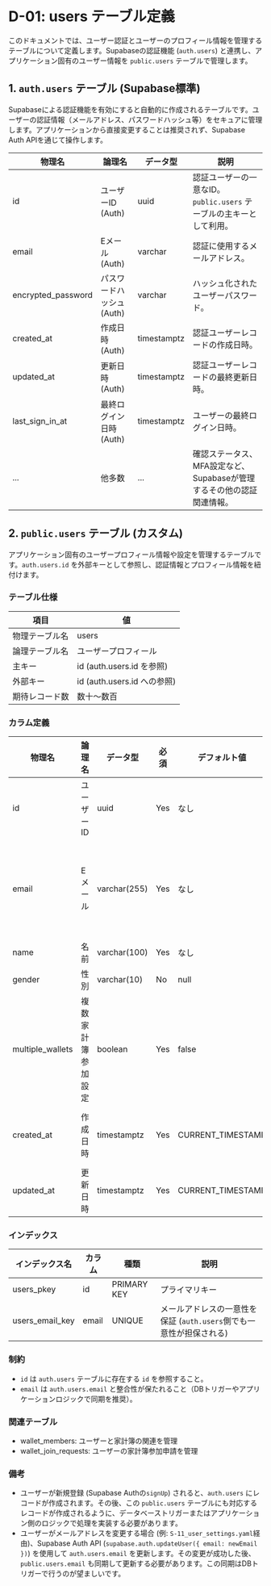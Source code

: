 # D-01: users テーブル定義

このドキュメントでは、ユーザー認証とユーザーのプロフィール情報を管理するテーブルについて定義します。Supabaseの認証機能 (`auth.users`) と連携し、アプリケーション固有のユーザー情報を `public.users` テーブルで管理します。

## 1. `auth.users` テーブル (Supabase標準)

Supabaseによる認証機能を有効にすると自動的に作成されるテーブルです。ユーザーの認証情報（メールアドレス、パスワードハッシュ等）をセキュアに管理します。アプリケーションから直接変更することは推奨されず、Supabase Auth APIを通じて操作します。

| 物理名             | 論理名             | データ型     | 説明                                                                 |
|--------------------|--------------------|--------------|----------------------------------------------------------------------|
| id                 | ユーザーID (Auth)  | uuid         | 認証ユーザーの一意なID。`public.users` テーブルの主キーとして利用。    |
| email              | Eメール (Auth)     | varchar      | 認証に使用するメールアドレス。                                         |
| encrypted_password | パスワードハッシュ(Auth) | varchar      | ハッシュ化されたユーザーパスワード。                                   |
| created_at         | 作成日時 (Auth)    | timestamptz  | 認証ユーザーレコードの作成日時。                                       |
| updated_at         | 更新日時 (Auth)    | timestamptz  | 認証ユーザーレコードの最終更新日時。                                   |
| last_sign_in_at    | 最終ログイン日時(Auth) | timestamptz  | ユーザーの最終ログイン日時。                                         |
| ...                | 他多数             | ...          | 確認ステータス、MFA設定など、Supabaseが管理するその他の認証関連情報。 |

## 2. `public.users` テーブル (カスタム)

アプリケーション固有のユーザープロフィール情報や設定を管理するテーブルです。`auth.users.id` を外部キーとして参照し、認証情報とプロフィール情報を紐付けます。

### テーブル仕様

| 項目                | 値                                     |
|---------------------|------------------------------------------|
| 物理テーブル名      | users                                    |
| 論理テーブル名      | ユーザープロフィール                     |
| 主キー              | id (auth.users.id を参照)                |
| 外部キー            | id (auth.users.id への参照)              |
| 期待レコード数      | 数十〜数百                               |

### カラム定義

| 物理名              | 論理名           | データ型          | 必須  | デフォルト値      | 説明                                                                                                |
|---------------------|------------------|-------------------|-------|-------------------|-----------------------------------------------------------------------------------------------------|
| id                  | ユーザーID       | uuid              | Yes   | なし              | プライマリキー。Supabaseの `auth.users.id` を参照する外部キー。                                       |
| email               | Eメール          | varchar(255)      | Yes   | なし              | ユーザーのメールアドレス。`auth.users.email` と同期。`S-11_user_settings`での変更時は `auth.users` を更新後、こちらにも反映。 |
| name                | 名前              | varchar(100)      | Yes   | なし              | ユーザー表示名                                                                                      |
| gender              | 性別              | varchar(10)       | No    | null              | 性別（male/female/other）                                                                            |
| multiple_wallets    | 複数家計簿参加設定 | boolean          | Yes   | false             | 複数家計簿に参加するか（true）、一つのみか（false）                                                              |
| created_at          | 作成日時          | timestamptz       | Yes   | CURRENT_TIMESTAMP | レコード作成日時。`auth.users.created_at` とは別に、このプロファイルレコード自体の作成日時。        |
| updated_at          | 更新日時          | timestamptz       | Yes   | CURRENT_TIMESTAMP | レコード更新日時。                                                                                  |

### インデックス

| インデックス名      | カラム            | 種類              | 説明                                                              |
|---------------------|-------------------|-------------------|-------------------------------------------------------------------|
| users_pkey          | id                | PRIMARY KEY       | プライマリキー                                                    |
| users_email_key     | email             | UNIQUE            | メールアドレスの一意性を保証 (`auth.users`側でも一意性が担保される) |

### 制約

- `id` は `auth.users` テーブルに存在する `id` を参照すること。
- `email` は `auth.users.email` と整合性が保たれること（DBトリガーやアプリケーションロジックで同期を推奨）。

### 関連テーブル

- wallet_members: ユーザーと家計簿の関連を管理
- wallet_join_requests: ユーザーの家計簿参加申請を管理

### 備考
- ユーザーが新規登録 (Supabase Authの`signUp`) されると、`auth.users` にレコードが作成されます。その後、この `public.users` テーブルにも対応するレコードが作成されるように、データベーストリガーまたはアプリケーション側のロジックで処理を実装する必要があります。
- ユーザーがメールアドレスを変更する場合 (例: `S-11_user_settings.yaml`経由)、Supabase Auth API (`supabase.auth.updateUser({ email: newEmail })`) を使用して `auth.users.email` を更新します。その変更が成功した後、`public.users.email` も同期して更新する必要があります。この同期はDBトリガーで行うのが望ましいです。
